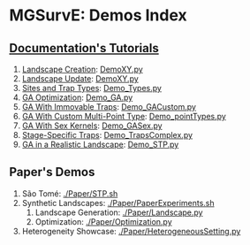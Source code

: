 # MGSurvE: Demos Index

## [Documentation's Tutorials](https://chipdelmal.github.io/MGSurvE/build/html/demos.html)

1. [Landscape Creation](https://chipdelmal.github.io/MGSurvE/build/html/landscapeCreation.html): [DemoXY.py](https://github.com/Chipdelmal/MGSurvE/blob/main/MGSurvE/demos/Demo_XY.py)
2. [Landscape Update](https://chipdelmal.github.io/MGSurvE/build/html/landscapeUpdate.html): [DemoXY.py](https://github.com/Chipdelmal/MGSurvE/blob/main/MGSurvE/demos/Demo_XY.py)
3. [Sites and Trap Types](https://chipdelmal.github.io/MGSurvE/build/html/landscapeTraps.html): [Demo_Types.py](https://github.com/Chipdelmal/MGSurvE/blob/main/MGSurvE/demos/Demo_Types.py)
4. [GA Optimization](https://chipdelmal.github.io/MGSurvE/build/html/GA.html): [Demo_GA.py](https://github.com/Chipdelmal/MGSurvE/blob/main/MGSurvE/demos/Demo_GA.py)
5. [GA With Immovable Traps](https://chipdelmal.github.io/MGSurvE/build/html/GA_custom.html): [Demo_GACustom.py](https://github.com/Chipdelmal/MGSurvE/blob/main/MGSurvE/demos/Demo_GACustom.py)
6. [GA With Custom Multi-Point Type](https://chipdelmal.github.io/MGSurvE/build/html/GA_sites.html): [Demo_pointTypes.py](https://github.com/Chipdelmal/MGSurvE/blob/main/MGSurvE/demos/Demo_pointTypes.py)
7. [GA With Sex Kernels](https://chipdelmal.github.io/MGSurvE/build/html/GA_complex.html): [Demo_GASex.py](https://github.com/Chipdelmal/MGSurvE/blob/main/MGSurvE/demos/Demo_GASex.py)
8. [Stage-Specific Traps](https://chipdelmal.github.io/MGSurvE/build/html/OT_trapMask.html): [Demo_TrapsComplex.py](https://github.com/Chipdelmal/MGSurvE/blob/main/MGSurvE/demos/Demo_TrapsComplex.py)
9. [GA in a Realistic Landscape](https://chipdelmal.github.io/MGSurvE/build/html/GA_STP.html): [Demo_STP.py](https://github.com/Chipdelmal/MGSurvE/blob/main/MGSurvE/demos/Paper/STP.py)


## Paper's Demos

1. São Tomé: [./Paper/STP.sh](./Paper/STP.py)
2. Synthetic Landscapes: [./Paper/PaperExperiments.sh](./Paper/PaperExperiments.sh)
   1. Landscape Generation: [./Paper/Landscape.py](./Paper/Landscape.py)
   2. Optimization: [./Paper/Optimization.py](./Paper/Optimization.py)
3. Heterogeneity Showcase: [./Paper/HeterogeneousSetting.py](./Paper/HeterogeneousSetting.py)